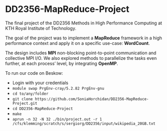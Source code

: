 # DD2356-MapReduce-Project
The final project of the DD2356 Methods in High Performance Computing at KTH Royal Institute of Technology. 

The goal of the project was to implement a <b>MapReduce</b> framework in a high performance context and apply it on a specific use-case: <b>WordCount</b>. 

The design includes <b>MPI</b> non-blocking  point-to-point  communication  and  collective  MPI I/O.  We  also  explored  methods  to  parallelize  the  tasks  even further, at each process’ level, by integrating <b>OpenMP</b>.

To run our code on Beskow:
- Login with your credentials
- ```module swap PrgEnv-cray/5.2.82 PrgEnv-gnu```
- ```cd to/any/folder```
- ```git clone https://github.com/SoniaHorchidan/DD2356-MapReduce-Project.git```
- ```cd DD2356-MapReduce-Project```
- ```make```
- ```aprun -n 32 -N 32 ./bin/project.out -r 1 /cfs/klemming/scratch/s/sergiorg/DD2356/input/wikipedia_20GB.txt```
